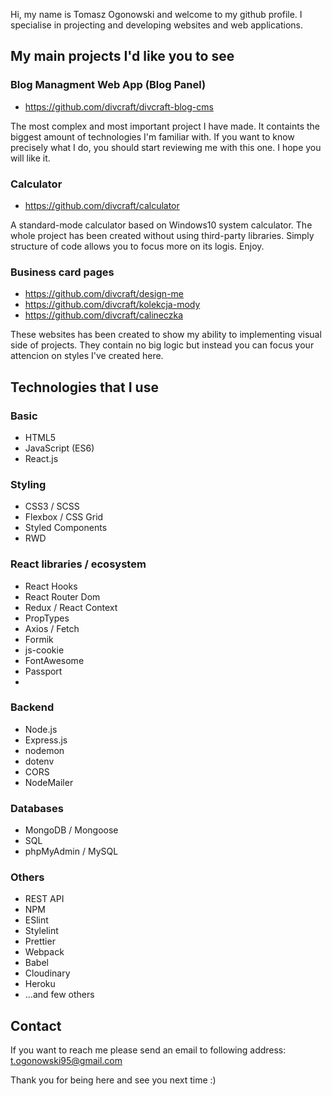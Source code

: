 Hi, my name is Tomasz Ogonowski and welcome to my github profile.
I specialise in projecting and developing websites and web applications.


## My main projects I'd like you to see


### Blog Managment Web App (Blog Panel)

- https://github.com/divcraft/divcraft-blog-cms

The most complex and most important project I have made. It containts the biggest amount of technologies I'm familiar with. If you want to know precisely what I do, you should start reviewing me with this one. I hope you will like it.


### Calculator

- https://github.com/divcraft/calculator

A standard-mode calculator based on Windows10 system calculator. The whole project has been created without using third-party libraries. Simply structure of code allows you to focus more on its logis. Enjoy.


### Business card pages
 
- https://github.com/divcraft/design-me
- https://github.com/divcraft/kolekcja-mody
- https://github.com/divcraft/calineczka


These websites has been created to show my ability to implementing visual side of projects. They contain no big logic but instead you can focus your attencion on styles I've created here.

## Technologies that I use

### Basic
- HTML5
- JavaScript (ES6)
- React.js

### Styling
- CSS3 / SCSS
- Flexbox / CSS Grid
- Styled Components
- RWD

### React libraries / ecosystem
- React Hooks
- React Router Dom
- Redux / React Context
- PropTypes
- Axios / Fetch
- Formik
- js-cookie
- FontAwesome
- Passport
- 
### Backend
- Node.js
- Express.js
- nodemon
- dotenv
- CORS
- NodeMailer

### Databases
- MongoDB / Mongoose
- SQL
- phpMyAdmin / MySQL

### Others
- REST API
- NPM
- ESlint
- Stylelint
- Prettier
- Webpack
- Babel
- Cloudinary
- Heroku
- ...and few others

## Contact

If you want to reach me please send an email to following address: t.ogonowski95@gmail.com

Thank you for being here and see you next time :) 
